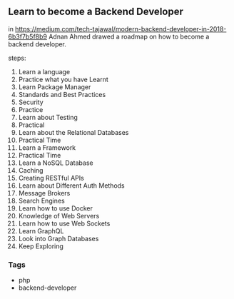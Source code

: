 ## Learn to become a Backend Developer

in https://medium.com/tech-tajawal/modern-backend-developer-in-2018-6b3f7b5f8b9 Adnan Ahmed drawed a roadmap on how to become a backend developer. 

steps:    
1. Learn a language
2. Practice what you have Learnt
3. Learn Package Manager
4. Standards and Best Practices
5. Security
6. Practice
7. Learn about Testing
8. Practical
9. Learn about the Relational Databases
10. Practical Time
11. Learn a Framework
12. Practical Time
13. Learn a NoSQL Database
14. Caching
15. Creating RESTful APIs
16. Learn about Different Auth Methods
17. Message Brokers
18. Search Engines
19. Learn how to use Docker
20. Knowledge of Web Servers
21. Learn how to use Web Sockets
22. Learn GraphQL
23. Look into Graph Databases
24. Keep Exploring


### Tags
* php
* backend-developer
